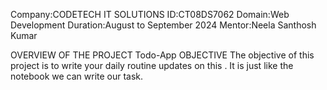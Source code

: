 Company:CODETECH IT SOLUTIONS
ID:CT08DS7062
Domain:Web Development
Duration:August to September 2024
Mentor:Neela Santhosh Kumar

OVERVIEW OF THE PROJECT
Todo-App
OBJECTIVE
The objective of this project is to write your daily routine updates on this . It is just like the notebook we can write our task.
